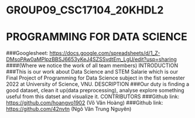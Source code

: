 # GROUP09_CSC17104_20KHDL2
# PROGRAMMING FOR DATA SCIENCE

###Googlesheet: https://docs.google.com/spreadsheets/d/1_Z-DMsoPAw0aMPlpzBBSJ6653yKeJ4SZSSvdtEm_LgU/edit?usp=sharing
####(Where we notice the work of all team members)
INTRODUCTION
###This is our work about Data Science and STEM Salarie which is our Final Project of Programming for Data Science subject in the fist semester 2022 at University of Science, VNU.
DESCRIPTION
###Our duty is finding a good dataset, clean it up(data preprocessing), analyse explore something useful from this datset and visualize it.
CONTRIBUTORS
###Github link: https://github.com/hoangvo1902 (Võ Văn Hoàng)
###Github link: https://github.com/42nvtn (Ngô Văn Trung Nguyên)
